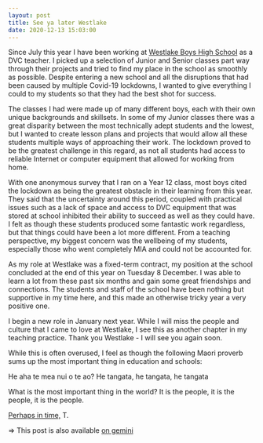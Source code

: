 ```yaml
---
layout: post
title: See ya later Westlake
date: 2020-12-13 15:03:00
---
```


Since July this year I have been working at [Westlake Boys High School](https://westlake.school.nz) as a DVC teacher. I picked up a selection of Junior and Senior classes part way through their projects and tried to find my place in the school as smoothly as possible. Despite entering a new school and all the disruptions that had been caused by multiple Covid-19 lockdowns, I wanted to give everything I could to my students so that they had the best shot for success.

The classes I had were made up of many different boys, each with their own unique backgrounds and skillsets. In some of my Junior classes there was a great disparity between the most technically adept students and the lowest, but I wanted to create lesson plans and projects that would allow all these students multiple ways of approaching their work. The lockdown proved to be the greatest challenge in this regard, as not all students had access to reliable Internet or computer equipment that allowed for working from home. 

With one anonymous survey that I ran on a Year 12 class, most boys cited the lockdown as being the greatest obstacle in their learning from this year. They said that the uncertainty around this period, coupled with practical issues such as a lack of space and access to DVC equipment that was stored at school inhibited their ability to succeed as well as they could have. I felt as though these students produced some fantastic work regardless, but that things could have been a lot more different. From a teaching perspective, my biggest concern was the wellbeing of my students, especially those who went completely MIA and could not be accounted for.

As my role at Westlake was a fixed-term contract, my position at the school concluded at the end of this year on Tuesday 8 December. I was able to learn a lot from these past six months and gain some great friendships and connections. The students and staff of the school have been nothing but supportive in my time here, and this made an otherwise tricky year a very positive one.

I begin a new role in January next year. While I will miss the people and culture that I came to love at Westlake, I see this as another chapter in my teaching practice. Thank you Westlake - I will see you again soon.

While this is often overused, I feel as though the following Maori proverb sums up the most important thing in education and schools:

He aha te mea nui o te ao?
He tangata, he tangata, he tangata

What is the most important thing in the world?
It is the people, it is the people, it is the people.

[Perhaps in time,](https://www.are.na/block/9360647)
T.

=> This post is also available [on gemini](gemini://gemlog.blue/users/tom/1610084390.gmi)